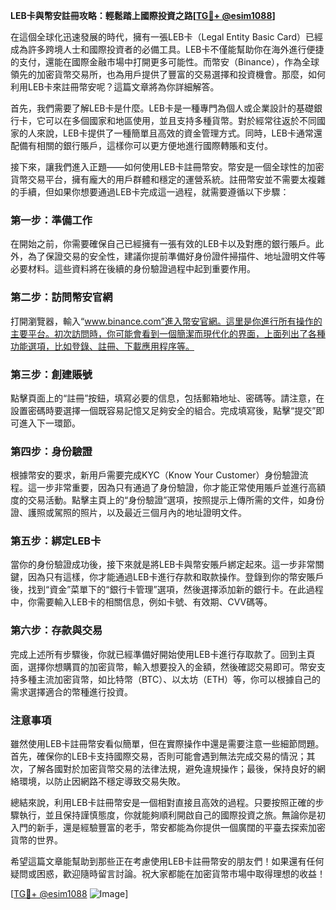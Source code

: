 **LEB卡與幣安註冊攻略：輕鬆踏上國際投資之路[[TG💪+ @esim1088](https://t.me/s/esim1088)]**

在這個全球化迅速發展的時代，擁有一張LEB卡（Legal Entity Basic Card）已經成為許多跨境人士和國際投資者的必備工具。LEB卡不僅能幫助你在海外進行便捷的支付，還能在國際金融市場中打開更多可能性。而幣安（Binance），作為全球領先的加密貨幣交易所，也為用戶提供了豐富的交易選擇和投資機會。那麼，如何利用LEB卡來註冊幣安呢？這篇文章將為你詳細解答。

首先，我們需要了解LEB卡是什麼。LEB卡是一種專門為個人或企業設計的基礎銀行卡，它可以在多個國家和地區使用，並且支持多種貨幣。對於經常往返於不同國家的人來說，LEB卡提供了一種簡單且高效的資金管理方式。同時，LEB卡通常還配備有相關的銀行賬戶，這樣你可以更方便地進行國際轉賬和支付。

接下來，讓我們進入正題——如何使用LEB卡註冊幣安。幣安是一個全球性的加密貨幣交易平台，擁有龐大的用戶群體和穩定的運營系統。註冊幣安並不需要太複雜的手續，但如果你想要通過LEB卡完成這一過程，就需要遵循以下步驟：

### 第一步：準備工作

在開始之前，你需要確保自己已經擁有一張有效的LEB卡以及對應的銀行賬戶。此外，為了保證交易的安全性，建議你提前準備好身份證件掃描件、地址證明文件等必要材料。這些資料將在後續的身份驗證過程中起到重要作用。

### 第二步：訪問幣安官網

打開瀏覽器，輸入“www.binance.com”進入幣安官網。這里是你進行所有操作的主要平台。初次訪問時，你可能會看到一個簡潔而現代化的界面，上面列出了各種功能選項，比如登錄、註冊、下載應用程序等。

### 第三步：創建賬號

點擊頁面上的“註冊”按鈕，填寫必要的信息，包括郵箱地址、密碼等。請注意，在設置密碼時要選擇一個既容易記憶又足夠安全的組合。完成填寫後，點擊“提交”即可進入下一環節。

### 第四步：身份驗證

根據幣安的要求，新用戶需要完成KYC（Know Your Customer）身份驗證流程。這一步非常重要，因為只有通過了身份驗證，你才能正常使用賬戶並進行高額度的交易活動。點擊主頁上的“身份驗證”選項，按照提示上傳所需的文件，如身份證、護照或駕照的照片，以及最近三個月內的地址證明文件。

### 第五步：綁定LEB卡

當你的身份驗證成功後，接下來就是將LEB卡與幣安賬戶綁定起來。這一步非常關鍵，因為只有這樣，你才能通過LEB卡進行存款和取款操作。登錄到你的幣安賬戶後，找到“資金”菜單下的“銀行卡管理”選項，然後選擇添加新的銀行卡。在此過程中，你需要輸入LEB卡的相關信息，例如卡號、有效期、CVV碼等。

### 第六步：存款與交易

完成上述所有步驟後，你就已經準備好開始使用LEB卡進行存取款了。回到主頁面，選擇你想購買的加密貨幣，輸入想要投入的金額，然後確認交易即可。幣安支持多種主流加密貨幣，如比特幣（BTC）、以太坊（ETH）等，你可以根據自己的需求選擇適合的幣種進行投資。

### 注意事項

雖然使用LEB卡註冊幣安看似簡單，但在實際操作中還是需要注意一些細節問題。首先，確保你的LEB卡支持國際交易，否則可能會遇到無法完成交易的情況；其次，了解各國對於加密貨幣交易的法律法規，避免違規操作；最後，保持良好的網絡環境，以防止因網路不穩定導致交易失敗。

總結來說，利用LEB卡註冊幣安是一個相對直接且高效的過程。只要按照正確的步驟執行，並且保持謹慎態度，你就能夠順利開啟自己的國際投資之旅。無論你是初入門的新手，還是經驗豐富的老手，幣安都能為你提供一個廣闊的平臺去探索加密貨幣的世界。

希望這篇文章能幫助到那些正在考慮使用LEB卡註冊幣安的朋友們！如果還有任何疑問或困惑，歡迎隨時留言討論。祝大家都能在加密貨幣市場中取得理想的收益！

[[TG💪+ @esim1088](https://t.me/s/esim1088) ![Image](https://i.postimg.cc/4NQfJmqS/Snipaste-2025-05-13-00-14-12.png)]